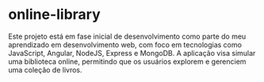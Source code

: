 # online-library
Este projeto está em fase inicial de desenvolvimento como parte do meu aprendizado em desenvolvimento web, com foco em tecnologias como JavaScript, Angular, NodeJS, Express e MongoDB. A aplicação visa simular uma biblioteca online, permitindo que os usuários explorem e gerenciem uma coleção de livros. 
